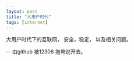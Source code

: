 ```yaml
---
layout: post
title: "大用户时代"
tags: [internet]
---
```


大用户时代下的互联网， 安全，稳定， 以及相关问题。 

-- 由github 被12306 拖垮说开去。 



